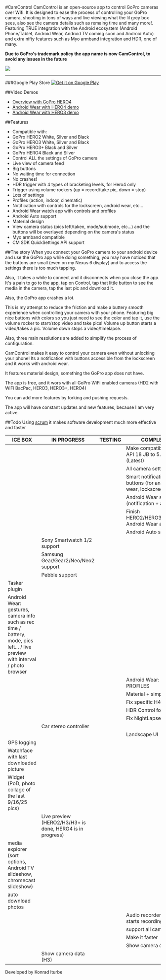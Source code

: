 #CamControl
CamControl is an open-source app to control GoPro cameras over Wifi. It is designed to ease the process of controlling your GoPro camera, shooting in tons of ways and live viewing what the lil grey box sees, also see the camera details such as remaing time and many more!. Featuring TRUE integration with the Android ecosystem (Android Phone/Tablet, Android Wear, Android TV coming soon and Android Auto) and extra nifty features such as Myo armband integration and HDR, one of many.

**Due to GoPro's trademark policy the app name is now CamControl, to avoid any issues in the future**

![](http://i.imgur.com/Tov2upX.png?1)

---
###Google Play Store
<a href="https://play.google.com/store/apps/details?id=com.chernowii.hero4">
  <img alt="Get it on Google Play"
       src="https://developer.android.com/images/brand/en_generic_rgb_wo_60.png" />
</a>

##Video Demos
- [Overview with GoPro HERO4](https://vimeo.com/135391928)
- [Android Wear with HERO4 demo](https://vimeo.com/127370489)
- [Android Wear with HERO3 demo](https://vimeo.com/127999890)

##Features
* Compatible with:
 * GoPro HERO2 White, Silver and Black
 * GoPro HERO3 White, Silver and Black
 * GoPro HERO3+ Black and Silver
 * GoPro HERO4 Black and Silver
* Control ALL the settings of GoPro camera
* Live view of camera feed
* Big buttons
* No waiting time for connection
* No crashes!
* HDR trigger with 4 types of bracketing levels, for Hero4 only
* Trigger using volume rockers (up = record/take pic, down = stop)
* Lots of settings
* Profiles (action, indoor, cinematic)
* Notification with controls for the lockscreen, android wear, etc...
* Android Wear watch app with controls and profiles
* Android Auto support
* Material design
* View camera status (pics left/taken, mode/submode, etc...) and the buttons will be overlayed depending on the camera's status 
* Myo armband compatible
* CM SDK QuickSettings API support

##The story
When you connect your GoPro camera to your android device and use the GoPro app while doing something, you may have noticed that the buttons are small (even on my Nexus 6 display) and to access the settings there is too much tapping.

Also, it takes a while to connect and it disconnects when you close the app. It's a pain to go to the app, tap on Control, tap that little button to see the media in the camera, tap the last pic and download it. 

Also, the GoPro app crashes a lot.

This is my attempt to reduce the friction and make a buttery smooth experience when controlling your camera with your phone. Featuring big nice buttons with colors so you just need to see the color and tap it, use the volume rocker to start/stop video and take pics! Volume up button starts a video/takes a pic. Volume down stops a video/timelapse.

Also, three main resolutions are added to simplify the process of configuration.

CamControl makes it easy to control your camera even without unlocking your phone! Its a notification with buttons accessible from the lockscreen and it works with android wear.

It features material design, something the GoPro app does not have.

The app is free, and it wors with all GoPro WiFi enabled cameras (HD2 with WiFi BacPac, HERO3, HERO3+, HERO4)

You can add more features by forking and pushing requests.

The app will have constant updates and new features, because I am very active.

##Todo
Using [scrum](https://www.youtube.com/watch?v=oyVksFviJVE) it makes software development much more effective and faster

| ICE BOX             | IN PROGRESS          | TESTING             | COMPLETE           |
|-------------------- |----------------------|---------------------|--------------------|
|  |  |  | Make compatible from API 18 JB to 5.1 (Latest)  |
|                     |                      |                     | All camera settings |
|  |  |   |   Smart notification with buttons (for android wear, lockscreen, etc...) |
|  |  |   |   Android Wear support (notification + app)|
|  |  |   |  Finish HERO2/HERO3/HERO3+ Android Wear app |
|  |  |   |   Android Auto support |
|  | Sony Smartwatch 1/2 support |   |    |
|  | Samsung Gear/Gear2/Neo/Neo2 support |   |  |
|  | Pebble support |   |  |
| Tasker plugin |  |   |   |
| Android Wear: gestures, camera info such as rec time / battery, mode, pics left... / live preview with interval / photo browser |  |   |   |
| | | | Android Wear: PROFILES |
|                     |                      |                      | Material + simple UI |
|                     |  |                    |             Fix specific H4 modes          |
|   |   |  | HDR Control for Hero4  |
|                     |                       |                    | Fix NightLapse         |
|  |   Car stereo controller |    |  |
|         |  | |  Landscape UI       |
| GPS logging |    |     |     |
| Watchface with last downloaded picture |    |     |     |
| Widget (PoD, photo collage of the last 9/16/25 pics) |    |     |     |
|  |  Live preview (HERO2/H3/H3+ is done, HERO4 is in progress)  |     |     |
| media explorer (sort options, Android TV slideshow, chromecast slideshow)|    |    |      |
| auto download photos |    |    |    |
|  |   |   | Audio recorder when it starts recording   |
|       |  | | support all cameras | 
|           |             |            | Make it faster |
|  |         |        |     Show camera data (H4)            |
|  |  Show camera data (H3)  |        |       |


Developed by Konrad Iturbe
